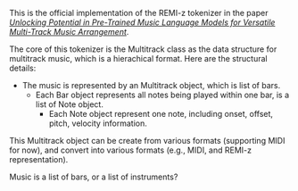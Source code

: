 This is the official implementation of the REMI-z tokenizer in the paper [*Unlocking Potential in Pre-Trained Music Language Models for Versatile Multi-Track Music Arrangement*](https://arxiv.org/abs/2408.15176).

The core of this tokenizer is the Multitrack class as the data structure for multitrack music, which is a hierachical format. Here are the structural details:
- The music is represented by an Multitrack object, which is list of bars.
    - Each Bar object represents all notes being played within one bar, is a list of Note object.
        - Each Note object represent one note, including onset, offset, pitch, velocity information.

This Multitrack object can be create from various formats (supporting MIDI for now), and convert into various formats (e.g., MIDI, and REMI-z representation).

Music is a list of bars, or a list of instruments?